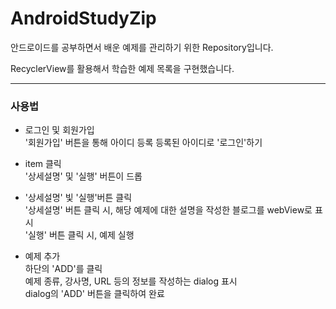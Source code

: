 # AndroidStudyZip

안드로이드를 공부하면서 배운 예제를 관리하기 위한 Repository입니다.

RecyclerView를 활용해서 학습한 예제 목록을 구현했습니다.

---------------------------------

### 사용법
* 로그인 및 회원가입    
    '회원가입' 버튼을 통해 아이디 등록
    등록된 아이디로 '로그인'하기
    
* item 클릭   
    '상세설명' 및 '실행' 버튼이 드롭
    
* '상세설명' 빛 '실행'버튼 클릭  
    '상세설명' 버튼 클릭 시, 해당 예제에 대한 설명을 작성한 블로그를 webView로 표시  
    '실행' 버튼 클릭 시, 예제 실행
    
* 예제 추가   
    하단의 'ADD'를 클릭   
    예제 종류, 강사명, URL 등의 정보를 작성하는 dialog 표시   
    dialog의 'ADD' 버튼을 클릭하여 완료

